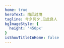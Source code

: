 ```yaml
---
home: true
heroText: 南风过境
tagline: 今夕何夕,见此良人
bgImageStyle: {
  height: '450px'
}
isShowTitleInHome: false 
---
```

